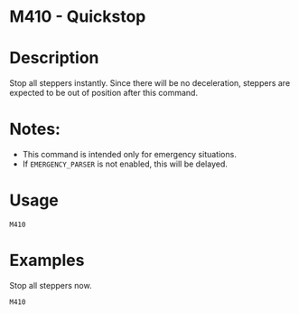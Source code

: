 # M410 - Quickstop

# Description
Stop all steppers instantly. Since there will be no deceleration, steppers are expected to be out of position after this command.

# Notes:
  - This command is intended only for emergency situations.
  - If `EMERGENCY_PARSER` is not enabled, this will be delayed.

# Usage
`M410`

# Examples
Stop all steppers now.
```
M410
```